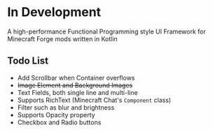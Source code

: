 # In Development
A high-performance Functional Programming style UI Framework for Minecraft Forge mods written in Kotlin

## Todo List
* Add Scrollbar when Container overflows
* ~~Image Element and Background Images~~
* Text Fields, both single line and multi-line
* Supports RichText (Minecraft Chat's `Component` class)
* Filter such as blur and brightness
* Supports Opacity property
* Checkbox and Radio buttons